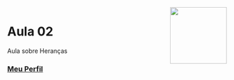 <img align="right" src="../../img/css.png" width="130"/>

# Aula 02

Aula sobre Heranças


### [Meu Perfil](http://phstefen.github.io/)